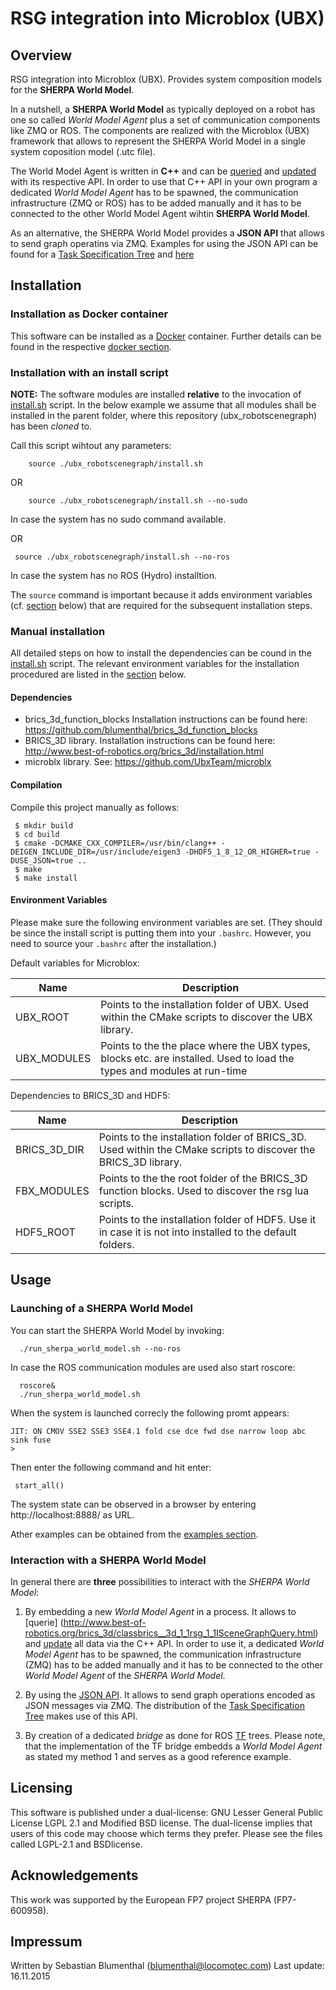 RSG integration into Microblox (UBX)
==========================================================

Overview
--------

RSG integration into Microblox (UBX). Provides system composition
models for the **SHERPA World Model**.

In a nutshell, a **SHERPA World Model** as typically deployed on a robot has one 
so called *World Model Agent* plus a set of communication components like ZMQ or ROS.
The components are realized with the Microblox (UBX) framework that allows to represent
the SHERPA World Model in a single system coposition model (.utc file). 

The World Model Agent is written in **C++** and can be 
[queried](http://www.best-of-robotics.org/brics_3d/classbrics__3d_1_1rsg_1_1ISceneGraphQuery.html) and 
[updated](http://www.best-of-robotics.org/brics_3d/classbrics__3d_1_1rsg_1_1ISceneGraphUpdate.html) 
with its respective API. In order to use that C++ API in your own program a dedicated 
*World Model Agent* has to be spawned, the communication infrastructure (ZMQ or ROS) 
has to be added manually and it has to be connected to the other World Model Agent wihtin **SHERPA World Model**.   

As an alternative, the SHERPA World Model provides a **JSON API** that allows to send graph operatins via ZMQ. 
Examples for using the JSON API can be found for a [Task Specification Tree](examples/tst/README.md) 
and [here](examples/json_api)



Installation
------------

### Installation as Docker container


This software can be installed as a [Docker](https://www.docker.com/) container.
Further details can be found in the respective [docker section](docker/README.md).

### Installation with an install script

__NOTE:__ The software modules are installed __relative__ to the invocation of [install.sh](install.sh) script.
In the below example we assume that all modules shall be installed in the parent folder, where
this repository (ubx_robotscenegraph) has been *cloned* to.
 
Call this script wihtout any parameters:

```
	source ./ubx_robotscenegraph/install.sh
```
 OR

```
	source ./ubx_robotscenegraph/install.sh --no-sudo
```
In case the system has no sudo command available. 
 
 OR
```
 source ./ubx_robotscenegraph/install.sh --no-ros
``` 
In case the system has no ROS (Hydro) installtion. 

The ``source`` command is important because it adds environment variables (cf. [section](#environment-variables) below)
that are required for the subsequent installation steps.


### Manual installation

All detailed steps on how to install the dependencies can be cound in the [install.sh](install.sh) script. 
The relevant environment variables for the installation procedured are listed in the [section](#environment-variables) below. 

#### Dependencies

 - brics_3d_function_blocks Installation instructions can be found here: https://github.com/blumenthal/brics_3d_function_blocks
 - BRICS_3D library. Installation instructions can be found here: http://www.best-of-robotics.org/brics_3d/installation.html
 - microblx library. See: https://github.com/UbxTeam/microblx

#### Compilation


Compile this project manually as follows:

```
 $ mkdir build
 $ cd build 
 $ cmake -DCMAKE_CXX_COMPILER=/usr/bin/clang++ -DEIGEN_INCLUDE_DIR=/usr/include/eigen3 -DHDF5_1_8_12_OR_HIGHER=true -DUSE_JSON=true ..
 $ make
 $ make install 
```

#### Environment Variables

Please make sure the following environment variables are set. (They should be since the install script is putting them into your `.bashrc`. However, you need to source your `.bashrc` after the installation.)

Default variables for Microblox:


| Name          | Description |
| ------------- | ----------- |
| UBX_ROOT      | Points to the installation folder of UBX.  Used within the CMake scripts to discover the UBX library. |
| UBX_MODULES   | Points to the the place where the UBX types, blocks etc. are installed. Used to load the types and modules at run-time |




Dependencies to BRICS_3D and HDF5:


| Name          | Description |
| ------------- | ----------- |
| BRICS_3D_DIR  | Points to the installation folder of BRICS_3D. Used within the CMake scripts to discover the BRICS_3D library. |
| FBX_MODULES   | Points to the the root folder of the BRICS_3D function blocks. Used to discover the rsg lua scripts.  |
| HDF5_ROOT     | Points to the installation folder of HDF5. Use it in case it is not into installed to the default folders. |



Usage
-----

### Launching of a SHERPA World Model

You can start the SHERPA World Model by invoking:
```
  ./run_sherpa_world_model.sh --no-ros
```

In case the ROS communication modules are used also start roscore:
```
  roscore&
  ./run_sherpa_world_model.sh
```

When the system is launched correcly the following promt appears:
```
JIT: ON CMOV SSE2 SSE3 SSE4.1 fold cse dce fwd dse narrow loop abc sink fuse
> 
```

Then enter the following command and hit enter:
```
 start_all()
```

The system state can be observed in a browser by entering http://localhost:8888/ as URL.
 

Ather examples can be obtained from the [examples section](examples).

### Interaction with a SHERPA World Model

In general there are __three__ possibilities to interact with the *SHERPA World Model*:

1. By embedding a new *World Model Agent* in a process. It allows to [querie]
   (http://www.best-of-robotics.org/brics_3d/classbrics__3d_1_1rsg_1_1ISceneGraphQuery.html) and 
   [update](http://www.best-of-robotics.org/brics_3d/classbrics__3d_1_1rsg_1_1ISceneGraphUpdate.html) 
   all data via the C++ API. In order to use it, a dedicated *World Model Agent* has
   to be spawned, the communication infrastructure (ZMQ) has to be added manually 
   and it has to be connected to the other *World Model Agent* of the *SHERPA World Model*.

2. By using the [JSON API](examples/json_api/README.md). It allows to send graph operations 
   encoded as JSON messages via ZMQ. The distribution of the [Task Specification Tree](examples/tst/README.md)
   makes use of this API.	 

3. By creation of a dedicated *bridge* as done for ROS [TF](https://github.com/blumenthal/sherpa_world_model_tf_bridge) 
   trees. Please note, that the implementation of the TF bridge embedds a *World 
   Model Agent* as stated my method 1 and serves as a good reference example.


Licensing
---------

This software is published under a dual-license: GNU Lesser General Public
License LGPL 2.1 and Modified BSD license. The dual-license implies that
users of this code may choose which terms they prefer. Please see the files
called LGPL-2.1 and BSDlicense.

Acknowledgements
----------------

This work was supported by the European FP7 project SHERPA (FP7-600958).

Impressum
---------

Written by Sebastian Blumenthal (blumenthal@locomotec.com)
Last update: 16.11.2015
 


